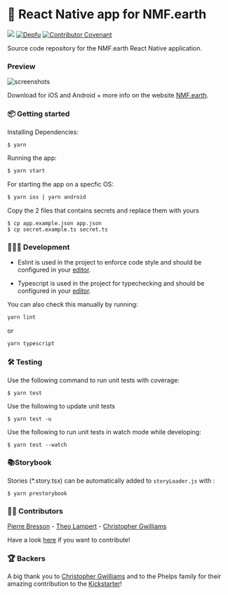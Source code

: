 # 🌱 React Native app for NMF.earth

![](https://github.com/NotMyFaultEarth/nmf-app/workflows/Test%20CI/badge.svg)
[![Depfu](https://badges.depfu.com/badges/f3b06c819202baf2a14b3241cbf249c9/overview.svg)](https://depfu.com/repos/github/NotMyFaultEarth/nmf-app?project_id=10243)
[![Contributor Covenant](https://img.shields.io/badge/Contributor%20Covenant-v2.0%20adopted-ff69b4.svg)](code_of_conduct.md) 

Source code repository for the NMF.earth React Native application.

### Preview

![screenshots](https://github.com/NotMyFaultEarth/nmf-app/blob/master/app-preview.png)

Download for iOS and Android + more info on the website [NMF.earth](https://nmf.earth/).

### 📦 Getting started

Installing Dependencies:

```sh
$ yarn
```

Running the app:

```sh
$ yarn start
```

For starting the app on a specfic OS:

```sh
$ yarn ios | yarn android
```

Copy the 2 files that contains secrets and replace them with yours

```
$ cp app.example.json app.json
$ cp secret.example.ts secret.ts
```

### 👩🏾‍💻 Development

- Eslint is used in the project to enforce code style and should be configured in your [editor](https://eslint.org/docs/user-guide/integrations).

- Typescript is used in the project for typechecking and should be configured in your [editor](https://github.com/Microsoft/TypeScript/wiki/TypeScript-Editor-Support).

You can also check this manually by running:

```sh
yarn lint
```

or

```sh
yarn typescript
```

### 🛠 Testing

Use the following command to run unit tests with coverage:

```
$ yarn test
```

Use the following to update unit tests

```
$ yarn test -u
```

Use the following to run unit tests in watch mode while developing:

```
$ yarn test --watch
```

### 📚Storybook

Stories (\*.story.tsx) can be automatically added to `storyLoader.js` with :

```
$ yarn prestorybook
```

### 👨‍💻 Contributors

[Pierre Bresson](https://github.com/pierrebresson/) - [Theo Lampert](https://github.com/theolampert) - [Christopher Gwilliams](https://github.com/encima)

Have a look [here](https://github.com/NotMyFaultEarth/nmf-app/blob/master/contributing.md) if you want to contribute!

### 🏆 Backers

A big thank you to [Christopher Gwilliams](https://github.com/encima) and to the Phelps family for their amazing contribution to the [Kickstarter](https://www.kickstarter.com/projects/pierrebresson/not-my-fault)!
